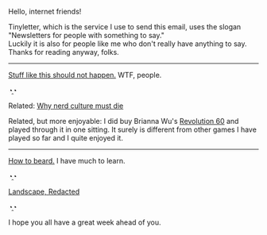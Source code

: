 Hello, internet friends!

Tinyletter, which is the service I use to send this email, uses the slogan "Newsletters for people with something to say."  
Luckily it is also for people like me who don't really have anything to say. Thanks for reading anyway, folks.

---

[Stuff like this should not happen.](http://www.polygon.com/2014/10/11/6963279/brianna-wu-death-threats-police-harassment) WTF, people.  

◔̯◔ 

Related: [Why nerd culture must die](http://petewarden.com/2014/10/05/why-nerd-culture-must-die/)

Related, but more enjoyable: I did buy Brianna Wu's [Revolution 60](http://www.revolution60.com/) and played through it in one sitting. It surely is different from other games I have played so far and I quite enjoyed it.

--- 

[How to beard.](https://medium.com/@vanschneider/how-to-beard-6e1aa75ec379) I have much to learn.

◔̯◔ 

[Landscape, Redacted](http://bldgblog.blogspot.de/2014/10/landscape-redacted.html)

◔̯◔ 

I hope you all have a great week ahead of you.
